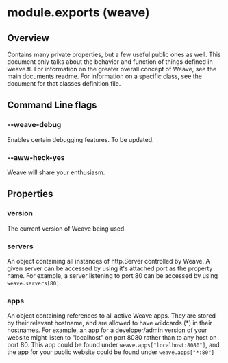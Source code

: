 # module.exports (weave)

## Overview

Contains many private properties, but a few useful public ones as well. This
document only talks about the behavior and function of things defined in weave.tl.
For information on the greater overall concept of Weave, see the main documents readme.
For information on a specific class, see the document for that classes definition file.

## Command Line flags

### --weave-debug

Enables certain debugging features. To be updated.

### --aww-heck-yes

Weave will share your enthusiasm.


## Properties

### version
The current version of Weave being used.

### servers
An object containing all instances of http.Server controlled by Weave. A given
server can be accessed by using it's attached port as the property name. For example,
a server listening to port 80 can be accessed by using `weave.servers[80]`.

### apps
An object containing references to all active Weave apps. They are stored by their
relevant hostname, and are allowed to have wildcards (\*) in their hostnames. For
example, an app for a developer/admin version of your website might listen to
"localhost" on port 8080 rather than to any host on port 80. This app could be found
under `weave.apps["localhost:8080"]`, and the app for your public website could be found
under `weave.apps["*:80"]`
